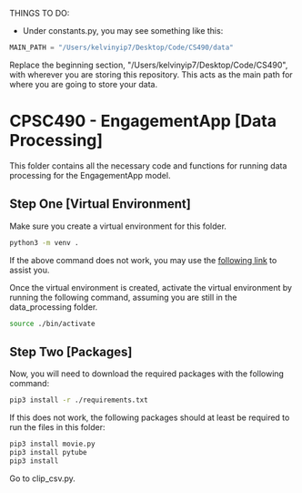 THINGS TO DO:

- Under constants.py, you may see something like this:

```python
MAIN_PATH = "/Users/kelvinyip7/Desktop/Code/CS490/data"
```

Replace the beginning section, "/Users/kelvinyip7/Desktop/Code/CS490", with wherever you are storing this repository. This acts as the main path for where you are going to store your data.

# CPSC490 - EngagementApp [Data Processing]

This folder contains all the necessary code and functions for running data processing for the EngagementApp model.

## Step One [Virtual Environment]

Make sure you create a virtual environment for this folder. 

```bash
python3 -m venv .
```

If the above command does not work, you may use the [following link](https://docs.python.org/3/library/venv.html) to assist you.

Once the virtual environment is created, activate the virtual environment by running the following command, assuming you are still in the data_processing folder.

```bash
source ./bin/activate
```

## Step Two [Packages]

Now, you will need to download the required packages with the following command:

```bash
pip3 install -r ./requirements.txt
```

If this does not work, the following packages should at least be required to run the files in this folder:
```bash
pip3 install movie.py
pip3 install pytube
pip3 install 
```


Go to clip_csv.py. 